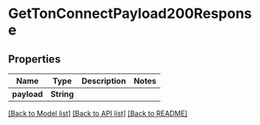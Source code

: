 # GetTonConnectPayload200Response

## Properties
Name | Type | Description | Notes
------------ | ------------- | ------------- | -------------
**payload** | **String** |  | 

[[Back to Model list]](../README.md#documentation-for-models) [[Back to API list]](../README.md#documentation-for-api-endpoints) [[Back to README]](../README.md)



